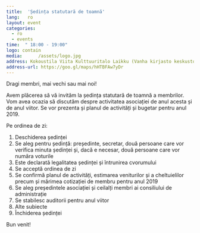 ```yaml
---
title:  'Ședința statutară de toamnă'
lang:   ro
layout: event
categories:
  - ro
  - events
time:  " 18:00 - 19:00"
logo: contain
media:      /assets/logo.jpg
address: Kokoustila Viita Kulttuuritalo Laikku (Vanha kirjasto keskustorissa)
address-url: https://goo.gl/maps/hHTBFAw7yDr
---
```


Dragi membri, mai vechi sau mai noi!

Avem plăcerea să vă invităm la ședința statutară de toamnă a membrilor. Vom avea ocazia să discutăm despre activitatea asociației de anul acesta și de anul viitor. Se vor prezenta și planul de activități și bugetar pentru anul 2019.


Pe ordinea de zi:

1. Deschiderea ședinței
1. Se aleg pentru ședință: președinte, secretar, două persoane care vor verifica minuta ședinței și, dacă e necesar, două persoane care vor număra voturile
1. Este declarată legalitatea ședinței și întrunirea cvorumului
1. Se acceptă ordinea de zi
1. Se confirmă planul de activități, estimarea veniturilor și a cheltuielilor precum și mărimea cotizației de membru pentru anul 2019
1. Se aleg președintele asociației și ceilalți membri ai consiliului de administrație
1. Se stabilesc auditorii pentru anul viitor
1. Alte subiecte 
1. Închiderea ședinței

Bun venit!